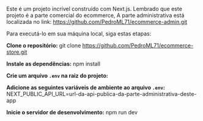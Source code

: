 Este é um projeto incrível construído com Next.js.
Lembrado que este projeto é a parte comercial do ecommerce,
A parte administrativa está localizada no link:
https://github.com/PedroML71/ecommerce-admin.git

Para executá-lo em sua máquina local, siga estas etapas:

**Clone o repositório:**
git clone https://github.com/PedroML71/ecommerce-store.git

**Instale as dependências:**
npm install

**Crie um arquivo `.env` na raiz do projeto:**

**Adicione as seguintes variáveis de ambiente ao arquivo `.env`:**
NEXT_PUBLIC_API_URL=url-da-api-publica-da-parte-administrativa-deste-app

**Inicie o servidor de desenvolvimento:**
npm run dev
